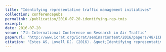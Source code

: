 ```yaml
---
title: "Identifying representative traffic management initiatives"
collection: conferencepubs
permalink: /publication/2016-07-20-identifying-rep-tmis
excerpt:
date: 2016-07-20
venue: '7th International Conference on Research in Air Traffic'
paperurl: 'http://www.icrat.org/icrat/seminarContent/2016/papers/48/ICRAT_2016_paper_48.pdf'
citation: 'Estes AS, Lovell DJ. (2016). &quot;Identifying representative traffic management initiatives.&quot; <i>Proc. 7th International Conference on Research in Air Traffic 2016</i>. Philadelphia, PA'
---
```

